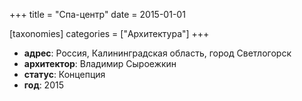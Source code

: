 
+++
title = "Спа-центр"
date = 2015-01-01

[taxonomies]
categories = ["Архитектура"]
+++

- **адрес**: Россия, Калининградская область, город Светлогорск
- **архитектор**: Владимир Сыроежкин
- **статус**: Концепция
- **год**: 2015
        
